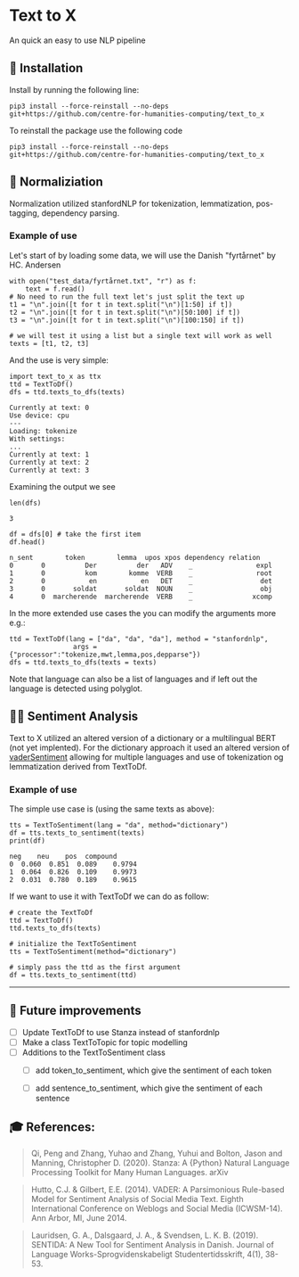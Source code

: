 # Text to X
An quick an easy to use NLP pipeline

## 🔧 Installation
Install by running the following line:
```
pip3 install --force-reinstall --no-deps  git+https://github.com/centre-for-humanities-computing/text_to_x
```
To reinstall the package use the following code
```
pip3 install --force-reinstall --no-deps  git+https://github.com/centre-for-humanities-computing/text_to_x
```

## 📖 Normaliziation
Normalization utilized stanfordNLP for tokenization, lemmatization, pos-tagging, dependency parsing.


### Example of use
Let's start of by loading some data, we will use the Danish "fyrtårnet" by HC. Andersen
```{python}
with open("test_data/fyrtårnet.txt", "r") as f:
    text = f.read()
# No need to run the full text let's just split the text up
t1 = "\n".join([t for t in text.split("\n")[1:50] if t])
t2 = "\n".join([t for t in text.split("\n")[50:100] if t])
t3 = "\n".join([t for t in text.split("\n")[100:150] if t])

# we will test it using a list but a single text will work as well
texts = [t1, t2, t3]
```

And the use is very simple:
```{python}
import text_to_x as ttx
ttd = TextToDf()
dfs = ttd.texts_to_dfs(texts)
```
```
Currently at text: 0
Use device: cpu
---
Loading: tokenize
With settings:
...
Currently at text: 1
Currently at text: 2
Currently at text: 3
```

Examining the output we see
``` {python}
len(dfs)
```
```
3
```
```
df = dfs[0] # take the first item
df.head()
```
```
n_sent        token        lemma  upos xpos dependency relation
0       0          Der          der   ADV    _                expl
1       0          kom        komme  VERB    _                root
2       0           en           en   DET    _                 det
3       0       soldat       soldat  NOUN    _                 obj
4       0  marcherende  marcherende  VERB    _               xcomp
```

In the more extended use cases the you can modify the arguments more e.g.:
```
ttd = TextToDf(lang = ["da", "da", "da"], method = "stanfordnlp", 
                args = {"processor":"tokenize,mwt,lemma,pos,depparse"})
dfs = ttd.texts_to_dfs(texts = texts)
```
Note that language can also be a list of languages and if left out the language is detected using polyglot.

## 🥳🤬 Sentiment Analysis 
Text to X utilized an altered version of a dictionary or a multilingual BERT (not yet implented). For the dictionary approach it used an altered version of [vaderSentiment](https://github.com/cjhutto/vaderSentiment) allowing for multiple languages and use of tokenization og lemmatization derived from TextToDf.

### Example of use
The simple use case is (using the same texts as above):
```
tts = TextToSentiment(lang = "da", method="dictionary")
df = tts.texts_to_sentiment(texts)
print(df)
```
```
neg    neu    pos  compound
0  0.060  0.851  0.089    0.9794
1  0.064  0.826  0.109    0.9973
2  0.031  0.780  0.189    0.9615
```

If we want to use it with TextToDf we can do as follow:
```
# create the TextToDf
ttd = TextToDf()
ttd.texts_to_dfs(texts)

# initialize the TextToSentiment
tts = TextToSentiment(method="dictionary")

# simply pass the ttd as the first argument
df = tts.texts_to_sentiment(ttd)
```

---
## 🚧 Future improvements
- [ ] Update TextToDf to use Stanza instead of stanfordnlp
- [ ] Make a class TextToTopic for topic modelling
- [ ] Additions to the TextToSentiment class
    - [ ] add token_to_sentiment, which give the sentiment of each token
    - [ ] add sentence_to_sentiment, which give the sentiment of each sentence


## 🎓 References: 
>Qi, Peng and Zhang, Yuhao and Zhang, Yuhui and Bolton, Jason and Manning, Christopher D. (2020). Stanza: A {Python} Natural Language Processing Toolkit for Many Human Languages. arXiv

>Hutto, C.J. & Gilbert, E.E. (2014). VADER: A Parsimonious Rule-based Model for Sentiment Analysis of Social Media Text. Eighth International Conference on Weblogs and Social Media (ICWSM-14). Ann Arbor, MI, June 2014.

> Lauridsen, G. A., Dalsgaard, J. A., & Svendsen, L. K. B. (2019). SENTIDA: A New Tool for Sentiment Analysis in Danish. Journal of Language Works-Sprogvidenskabeligt Studentertidsskrift, 4(1), 38-53.